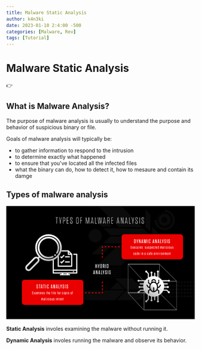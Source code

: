 ```yaml
---
title: Malware Static Analysis
author: k4n3ki
date: 2023-01-10 2:4:00 -500
categories: [Malware, Rev]
tags: [Tutorial]
---
```


# **Malware Static Analysis**

:point_right:

## What is Malware Analysis?
The purpose of malware analysis is usually to understand the purpose and behavior of suspicious binary or file.

Goals of malware analysis will typically be:
* to gather information to respond to the intrusion
* to determine exactly what happened
* to ensure that you've located all the infected files
* what the binary can do, how to detect it, how to mesaure and contain its damge

## Types of malware analysis
![categoryImg](/assets/img/20230110/MalwareStaticAnalysis/categoryImg.png)

**Static Analysis** involes examining the malware without running it.

**Dynamic Analysis** involes running the malware and observe its behavior.


